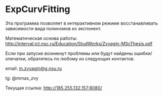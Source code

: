 # ExpCurvFitting

Эта программа позволяет в интерактивном режиме восстанавливать зависимости вида полиномов из экспонент.

Математическая основа работы: http://interval.ict.nsc.ru/Education/StudWorks/Zvyagin-MScThesis.pdf

Если при запуске возникнут проблемы или будут найдены ошибки/опечатки, обратитесь по любому из следующих контактов.

email: m.zvyagin@g.nsu.ru

tg: @mmax_zvy

Текущая ссылка: http://185.255.132.157:8080/
